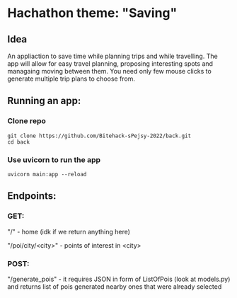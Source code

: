 # Hachathon theme: "Saving" 

## Idea
An appliaction to save time while planning trips and while travelling.
The app will allow for easy travel planning, proposing interesting spots
and managaing moving between them. 
You need only few mouse clicks to generate multiple trip plans to choose from.

## Running an app:

### Clone repo
```
git clone https://github.com/Bitehack-sPejsy-2022/back.git
cd back
```
### Use uvicorn to run the app
```
uvicorn main:app --reload
```

## Endpoints:
### GET:
"/" - home (idk if we return anything here)

"/poi/city/\<city\>" - points of interest in \<city\>

### POST:

"/generate_pois" - it requires JSON in form of ListOfPois (look at models.py) and returns list of pois generated nearby ones that were already selected